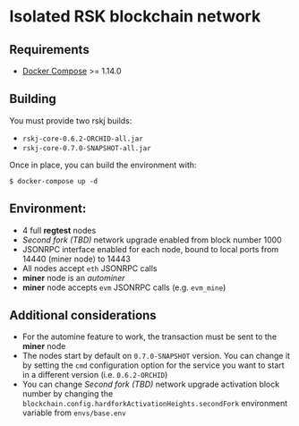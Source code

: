 # Isolated RSK blockchain network

## Requirements

  * [Docker Compose](https://docs.docker.com/compose/) >= 1.14.0

## Building

You must provide two rskj builds:

  * `rskj-core-0.6.2-ORCHID-all.jar`
  * `rskj-core-0.7.0-SNAPSHOT-all.jar`

Once in place, you can build the environment with:

```shell
$ docker-compose up -d
```

## Environment:

  * 4 full **regtest** nodes
  * _Second fork (TBD)_ network upgrade enabled from block number 1000
  * JSONRPC interface enabled for each node, bound to local ports from 14440 (miner node) to 14443
  * All nodes accept `eth` JSONRPC calls
  * **miner** node is an _autominer_
  * **miner** node accepts `evm` JSONRPC calls (e.g. `evm_mine`)

## Additional considerations

  * For the automine feature to work, the transaction must be sent to the **miner** node
  * The nodes start by default on `0.7.0-SNAPSHOT` version. You can change it by setting the `cmd` configuration option for the service you want to start in a different version (i.e. `0.6.2-ORCHID`)
  * You can change _Second fork (TBD)_ network upgrade activation block number by changing the `blockchain.config.hardforkActivationHeights.secondFork` environment variable from `envs/base.env`
